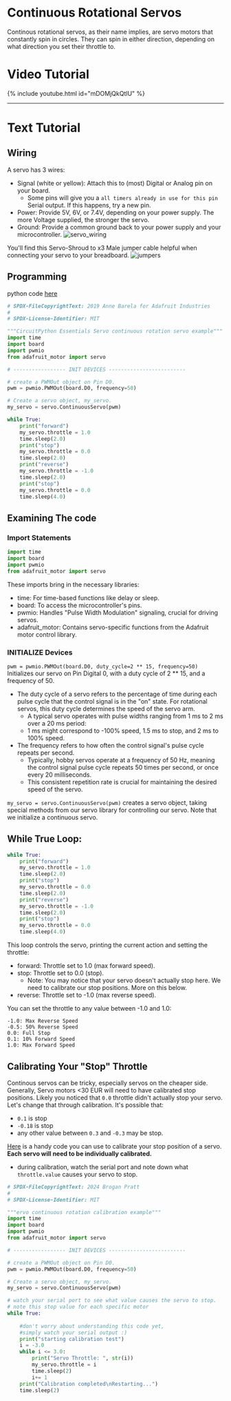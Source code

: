 # Continuous Rotational Servos

Continous rotational servos, as their name implies, are servo motors that constantly spin in circles. They can spin in either direction, depending on what direction you set their throttle to.

# Video Tutorial

{% include youtube.html id="mDOMjQkQtlU" %}

***

# Text Tutorial

## Wiring

A servo has 3 wires:
* Signal (white or yellow): Attach this to (most) Digital or Analog pin on your board. 
    * Some pins will give you a `all timers already in use for this pin` Serial output. If this happens, try a new pin. 
* Power: Provide 5V, 6V, or 7.4V, depending on your power supply. The more Voltage supplied, the stronger the servo. 
* Ground: Provide a common ground back to your power supply and your microcontroller. 
![servo_wiring](servo_wriring_breadboard.png)

You'll find this Servo-Shroud to x3 Male jumper cable helpful when connecting your servo to your breadboard. 
![jumpers](jumper.jpg)

## Programming

python code [here](rot_servo_high_level.py)

```python
# SPDX-FileCopyrightText: 2019 Anne Barela for Adafruit Industries
#
# SPDX-License-Identifier: MIT

"""CircuitPython Essentials Servo continuous rotation servo example"""
import time
import board
import pwmio
from adafruit_motor import servo

# ----------------- INIT DEVICES -------------------------

# create a PWMOut object on Pin D0.
pwm = pwmio.PWMOut(board.D0, frequency=50)

# Create a servo object, my_servo.
my_servo = servo.ContinuousServo(pwm)

while True:
    print("forward")
    my_servo.throttle = 1.0
    time.sleep(2.0)
    print("stop")
    my_servo.throttle = 0.0
    time.sleep(2.0)
    print("reverse")
    my_servo.throttle = -1.0
    time.sleep(2.0)
    print("stop")
    my_servo.throttle = 0.0
    time.sleep(4.0)

```

## Examining The code

### Import Statements

```py
import time
import board
import pwmio
from adafruit_motor import servo
```

These imports bring in the necessary libraries:

* time: For time-based functions like delay or sleep.
* board: To access the microcontroller's pins.
* pwmio: Handles "Pulse Width Modulation" signaling, crucial for driving servos.
* adafruit_motor: Contains servo-specific functions from the Adafruit motor control library.


### INITIALIZE Devices

`pwm = pwmio.PWMOut(board.D0, duty_cycle=2 ** 15, frequency=50)` 
Initializes our servo on Pin Digital 0, with a duty cycle of 2 ** 15, and a frequency of 50. 
* The duty cycle of a servo refers to the percentage of time during each pulse cycle that the control signal is in the "on" state. For rotational servos, this duty cycle determines the speed of the servo arm. 
    * A typical servo operates with pulse widths ranging from 1 ms to 2 ms over a 20 ms period:
    * 1 ms might correspond to -100% speed, 1.5 ms to stop, and 2 ms to 100% speed.
* The frequency refers to how often the control signal's pulse cycle repeats per second. 
    * Typically, hobby servos operate at a frequency of 50 Hz, meaning the control signal pulse cycle repeats 50 times per second, or once every 20 milliseconds. 
    * This consistent repetition rate is crucial for maintaining the desired speed of the servo.

`my_servo = servo.ContinuousServo(pwm)` 
creates a servo object, taking special methods from our servo library for controlling our servo. Note that we initialize a continuous servo. 

## While True Loop:

```py
while True:
    print("forward")
    my_servo.throttle = 1.0
    time.sleep(2.0)
    print("stop")
    my_servo.throttle = 0.0
    time.sleep(2.0)
    print("reverse")
    my_servo.throttle = -1.0
    time.sleep(2.0)
    print("stop")
    my_servo.throttle = 0.0
    time.sleep(4.0)
```

This loop controls the servo, printing the current action and setting the throttle:

* forward: Throttle set to 1.0 (max forward speed).
* stop: Throttle set to 0.0 (stop).
    * Note: You may notice that your servo doesn't actually stop here. We need to calibrate our stop positions. More on this below. 
* reverse: Throttle set to -1.0 (max reverse speed).

You can set the throttle to any value between -1.0 and 1.0:

    -1.0: Max Reverse Speed
    -0.5: 50% Reverse Speed
    0.0: Full Stop
    0.1: 10% Forward Speed
    1.0: Max Forward Speed

## Calibrating Your "Stop" Throttle

Continous servos can be tricky, especially servos on the cheaper side. Generally, Servo motors <30 EUR will need to have calibrated stop positions. Likely you noticed that `0.0` throttle didn't actually stop your servo. Let's change that through calibration. It's possible that:
* `0.1` is stop
* `-0.18` is stop
* any other value between `0.3` and `-0.3` may be stop. 

[Here](rot_calibrate.py) is a handy code you can use to calibrate your stop position of a servo. **Each servo will need to be individually calibrated.** 
* during calibration, watch the serial port and note down what `throttle.value` causes your servo to stop. 

```python
# SPDX-FileCopyrightText: 2024 Brogan Pratt
#
# SPDX-License-Identifier: MIT

"""ervo continuous rotation calibration example"""
import time
import board
import pwmio
from adafruit_motor import servo

# ----------------- INIT DEVICES -------------------------

# create a PWMOut object on Pin D0.
pwm = pwmio.PWMOut(board.D0, frequency=50)

# Create a servo object, my_servo.
my_servo = servo.ContinuousServo(pwm)

# watch your serial port to see what value causes the servo to stop. 
# note this stop value for each specific motor
while True:
    
    #don't worry about understanding this code yet,
    #simply watch your serial output :) 
    print("starting calibration test")
    i = -3.0
    while i <= 3.0:
        print("Servo Throttle: ", str(i))
        my_servo.throttle = i
        time.sleep(2)
        i+= 1
    print("Calibration completed\nRestarting...")
    time.sleep(2)
```